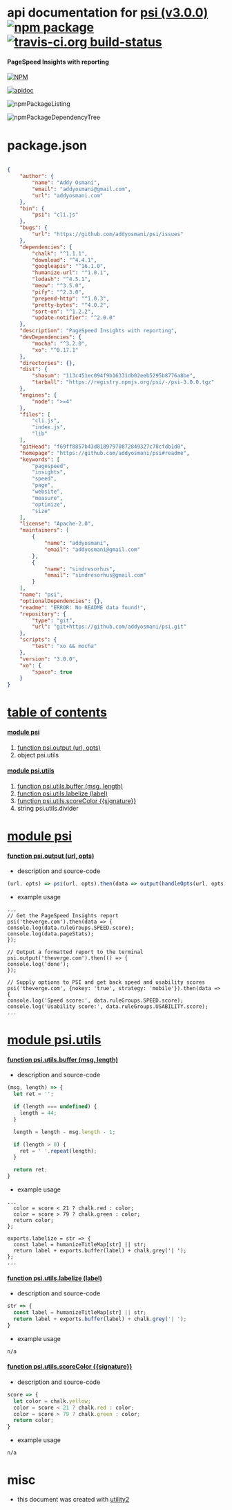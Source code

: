 # api documentation for  [psi (v3.0.0)](https://github.com/addyosmani/psi#readme)  [![npm package](https://img.shields.io/npm/v/npmdoc-psi.svg?style=flat-square)](https://www.npmjs.org/package/npmdoc-psi) [![travis-ci.org build-status](https://api.travis-ci.org/npmdoc/node-npmdoc-psi.svg)](https://travis-ci.org/npmdoc/node-npmdoc-psi)
#### PageSpeed Insights with reporting

[![NPM](https://nodei.co/npm/psi.png?downloads=true)](https://www.npmjs.com/package/psi)

[![apidoc](https://npmdoc.github.io/node-npmdoc-psi/build/screenCapture.buildNpmdoc.browser._2Fhome_2Ftravis_2Fbuild_2Fnpmdoc_2Fnode-npmdoc-psi_2Ftmp_2Fbuild_2Fapidoc.html.png)](https://npmdoc.github.io/node-npmdoc-psi/build..beta..travis-ci.org/apidoc.html)

![npmPackageListing](https://npmdoc.github.io/node-npmdoc-psi/build/screenCapture.npmPackageListing.svg)

![npmPackageDependencyTree](https://npmdoc.github.io/node-npmdoc-psi/build/screenCapture.npmPackageDependencyTree.svg)



# package.json

```json

{
    "author": {
        "name": "Addy Osmani",
        "email": "addyosmani@gmail.com",
        "url": "addyosmani.com"
    },
    "bin": {
        "psi": "cli.js"
    },
    "bugs": {
        "url": "https://github.com/addyosmani/psi/issues"
    },
    "dependencies": {
        "chalk": "^1.1.1",
        "download": "^4.4.1",
        "googleapis": "^16.1.0",
        "humanize-url": "^1.0.1",
        "lodash": "^4.5.1",
        "meow": "^3.5.0",
        "pify": "^2.3.0",
        "prepend-http": "^1.0.3",
        "pretty-bytes": "^4.0.2",
        "sort-on": "^1.2.2",
        "update-notifier": "^2.0.0"
    },
    "description": "PageSpeed Insights with reporting",
    "devDependencies": {
        "mocha": "^3.2.0",
        "xo": "^0.17.1"
    },
    "directories": {},
    "dist": {
        "shasum": "113c451ec094f9b16331db02eeb5295b8776a8be",
        "tarball": "https://registry.npmjs.org/psi/-/psi-3.0.0.tgz"
    },
    "engines": {
        "node": ">=4"
    },
    "files": [
        "cli.js",
        "index.js",
        "lib"
    ],
    "gitHead": "f69ff8857b43d81897970872849327c78cfdb1d0",
    "homepage": "https://github.com/addyosmani/psi#readme",
    "keywords": [
        "pagespeed",
        "insights",
        "speed",
        "page",
        "website",
        "measure",
        "optimize",
        "size"
    ],
    "license": "Apache-2.0",
    "maintainers": [
        {
            "name": "addyosmani",
            "email": "addyosmani@gmail.com"
        },
        {
            "name": "sindresorhus",
            "email": "sindresorhus@gmail.com"
        }
    ],
    "name": "psi",
    "optionalDependencies": {},
    "readme": "ERROR: No README data found!",
    "repository": {
        "type": "git",
        "url": "git+https://github.com/addyosmani/psi.git"
    },
    "scripts": {
        "test": "xo && mocha"
    },
    "version": "3.0.0",
    "xo": {
        "space": true
    }
}
```



# <a name="apidoc.tableOfContents"></a>[table of contents](#apidoc.tableOfContents)

#### [module psi](#apidoc.module.psi)
1.  [function <span class="apidocSignatureSpan">psi.</span>output (url, opts)](#apidoc.element.psi.output)
1.  object <span class="apidocSignatureSpan">psi.</span>utils

#### [module psi.utils](#apidoc.module.psi.utils)
1.  [function <span class="apidocSignatureSpan">psi.utils.</span>buffer (msg, length)](#apidoc.element.psi.utils.buffer)
1.  [function <span class="apidocSignatureSpan">psi.utils.</span>labelize (label)](#apidoc.element.psi.utils.labelize)
1.  [function <span class="apidocSignatureSpan">psi.utils.</span>scoreColor {{signature}}](#apidoc.element.psi.utils.scoreColor)
1.  string <span class="apidocSignatureSpan">psi.utils.</span>divider



# <a name="apidoc.module.psi"></a>[module psi](#apidoc.module.psi)

#### <a name="apidoc.element.psi.output"></a>[function <span class="apidocSignatureSpan">psi.</span>output (url, opts)](#apidoc.element.psi.output)
- description and source-code
```javascript
(url, opts) => psi(url, opts).then(data => output(handleOpts(url, opts), data))
```
- example usage
```shell
...
// Get the PageSpeed Insights report
psi('theverge.com').then(data => {
console.log(data.ruleGroups.SPEED.score);
console.log(data.pageStats);
});

// Output a formatted report to the terminal
psi.output('theverge.com').then(() => {
console.log('done');
});

// Supply options to PSI and get back speed and usability scores
psi('theverge.com', {nokey: 'true', strategy: 'mobile'}).then(data => {
console.log('Speed score:', data.ruleGroups.SPEED.score);
console.log('Usability score:', data.ruleGroups.USABILITY.score);
...
```



# <a name="apidoc.module.psi.utils"></a>[module psi.utils](#apidoc.module.psi.utils)

#### <a name="apidoc.element.psi.utils.buffer"></a>[function <span class="apidocSignatureSpan">psi.utils.</span>buffer (msg, length)](#apidoc.element.psi.utils.buffer)
- description and source-code
```javascript
(msg, length) => {
  let ret = '';

  if (length === undefined) {
    length = 44;
  }

  length = length - msg.length - 1;

  if (length > 0) {
    ret = ' '.repeat(length);
  }

  return ret;
}
```
- example usage
```shell
...
  color = score < 21 ? chalk.red : color;
  color = score > 79 ? chalk.green : color;
  return color;
};

exports.labelize = str => {
  const label = humanizeTitleMap[str] || str;
  return label + exports.buffer(label) + chalk.grey('| ');
};
...
```

#### <a name="apidoc.element.psi.utils.labelize"></a>[function <span class="apidocSignatureSpan">psi.utils.</span>labelize (label)](#apidoc.element.psi.utils.labelize)
- description and source-code
```javascript
str => {
  const label = humanizeTitleMap[str] || str;
  return label + exports.buffer(label) + chalk.grey('| ');
}
```
- example usage
```shell
n/a
```

#### <a name="apidoc.element.psi.utils.scoreColor"></a>[function <span class="apidocSignatureSpan">psi.utils.</span>scoreColor {{signature}}](#apidoc.element.psi.utils.scoreColor)
- description and source-code
```javascript
score => {
  let color = chalk.yellow;
  color = score < 21 ? chalk.red : color;
  color = score > 79 ? chalk.green : color;
  return color;
}
```
- example usage
```shell
n/a
```



# misc
- this document was created with [utility2](https://github.com/kaizhu256/node-utility2)
